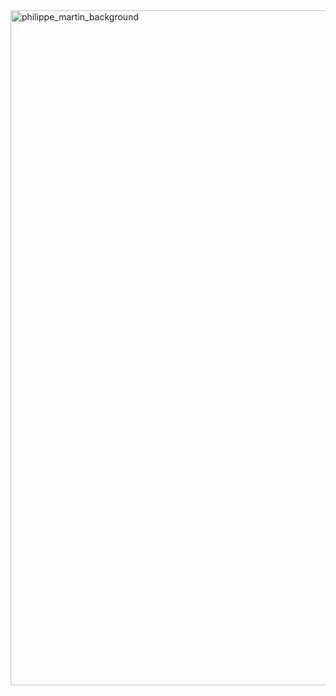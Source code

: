 <img width="1920" height="1080" alt="philippe_martin_background" src="https://github.com/user-attachments/assets/554a1263-31ea-42d6-b7fe-b4763f7931b2" />


<!--
**VortexOsxo/VortexOsxo** is a ✨ _special_ ✨ repository because its `README.md` (this file) appears on your GitHub profile.

Here are some ideas to get you started:

- 🔭 I’m currently working on ...
- 🌱 I’m currently learning ...
- 👯 I’m looking to collaborate on ...
- 🤔 I’m looking for help with ...
- 💬 Ask me about ...
- 📫 How to reach me: ...
- 😄 Pronouns: ...
- ⚡ Fun fact: ...
-->
